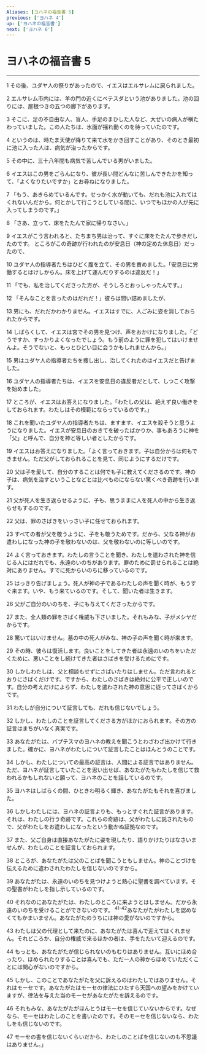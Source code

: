 ```yaml
---
Aliases: [ヨハネの福音書 5]
previous: ['ヨハネ 4']
up: ['ヨハネの福音書']
next: ['ヨハネ 6']
---
```

# ヨハネの福音書 5

***




1 
その後、ユダヤ人の祭りがあったので、イエスはエルサレムに戻られました。 



2 
エルサレム市内には、羊の門の近くにベテスダという池がありました。池の回りには、屋根つきの五つの廊下があります。 



3 
そこに、足の不自由な人、盲人、手足のまひした人など、大ぜいの病人が横たわっていました。この人たちは、水面が揺れ動くのを待っていたのです。 



4 
というのは、時たま天使が降りて来て水をかき回すことがあり、そのとき最初に池に入った人は、病気が治ったからです。 



5 
その中に、三十八年間も病気で苦しんでいる男がいました。 



6 
イエスはこの男をごらんになり、彼が長い間どんなに苦しんできたかを知って、「よくなりたいですか」とお尋ねになりました。 



7 
「もう、あきらめているんです。せっかく水が動いても、だれも池に入れてはくれないんだから。何とかして行こうとしている間に、いつでもほかの人が先に入ってしまうのです。」 



8 
「さあ、立って、床をたたんで家に帰りなさい。」 



9 
イエスがこう言われると、たちまち男は治って、すぐに床をたたんで歩きだしたのです。 ところがこの奇跡が行われたのが安息日（神の定めた休息日）だったので、 



10 
ユダヤ人の指導者たちはひどく腹を立て、その男を責めました。「安息日に労働するとはけしからん。床を上げて運んだりするのは違反だ！」 



11 
「でも、私を治してくださった方が、そうしろとおっしゃったんです。」 



12 
「そんなことを言ったのはだれだ！」彼らは問い詰めましたが、 



13 
男にも、だれだかわかりません。イエスはすでに、人ごみに姿を消しておられたからです。 



14 
しばらくして、イエスは宮でその男を見つけ、声をおかけになりました。「どうですか、すっかりよくなったでしょう。もう前のように罪を犯してはいけませんよ。そうでないと、もっとひどい目に会うかもしれませんから。」 



15 
男はユダヤ人の指導者たちを捜し出し、治してくれたのはイエスだと告げました。 



16 
ユダヤ人の指導者たちは、イエスを安息日の違反者だとして、しつこく攻撃を始めました。 



17 
ところが、イエスはお答えになりました。「わたしの父は、絶えず良い働きをしておられます。わたしはその模範にならっているのです。」 



18 
これを聞いたユダヤ人の指導者たちは、ますます、イエスを殺そうと思うようになりました。イエスが安息日のおきてを破ったばかりか、事もあろうに神を「父」と呼んで、自分を神と等しい者としたからです。 



19 
イエスはお答えになりました。「よく言っておきます。子は自分からは何もできません。ただ父がしておられることを見て、同じようにするだけです。 



20 
父は子を愛して、自分のすることは何でも子に教えてくださるのです。神の子は、病気を治すということなどとは比べものにならない驚くべき奇跡を行います。 



21 
父が死人を生き返らせるように、子も、思うままに人を死人の中から生き返らせもするのです。 



22 
父は、罪のさばきをいっさい子に任せておられます。 



23 
すべての者が父を敬うように、子をも敬うためです。だから、父なる神がお遣わしになった神の子を敬わないのは、父を敬わないのに等しいのです。 



24 
よく言っておきます。わたしの言うことを聞き、わたしを遣わされた神を信じる人にはだれでも、永遠のいのちがあります。罪のために罰せられることは絶対にありません。すでに死からいのちに移っているのです。 



25 
はっきり告げましょう。死人が神の子であるわたしの声を聞く時が、もうすぐ来ます。いや、もう来ているのです。そして、聞いた者は生きます。 



26 
父がご自分のいのちを、子にも与えてくださったからです。 



27 
また、全人類の罪をさばく権威も下さいました。それもみな、子がメシヤだからです。 



28 
驚いてはいけません。墓の中の死人がみな、神の子の声を聞く時が来ます。 



29 
その時、彼らは復活します。良いことをしてきた者は永遠のいのちをいただくために、悪いことをし続けてきた者はさばきを受けるためにです。 



30 
しかしわたしは、父と相談もせずにさばいたりはしません。ただ言われるとおりにさばくだけです。ですから、わたしのさばきは絶対に公平で正しいのです。自分の考えだけによらず、わたしを遣わされた神の意思に従ってさばくからです。 



31 
わたしが自分について証言しても、だれも信じないでしょう。 



32 
しかし、わたしのことを証言してくださる方がほかにおられます。その方の証言はまちがいなく真実です。 



33 
あなたがたは、バプテスマのヨハネの教えを聞こうとわざわざ出かけて行きました。確かに、ヨハネがわたしについて証言したことはほんとうのことです。 



34 
しかし、わたしについての最高の証言は、人間による証言ではありません。ただ、ヨハネが証言していたことを思い出せば、あなたがたもわたしを信じて救われるかもしれないと願って、ヨハネのことを話しているのです。 



35 
ヨハネはしばらくの間、ひときわ明るく輝き、あなたがたもそれを喜びました。 



36 
しかしわたしには、ヨハネの証言よりも、もっとすぐれた証言があります。それは、わたしの行う奇跡です。これらの奇跡は、父がわたしに託されたもので、父がわたしをお遣わしになったという動かぬ証拠なのです。 



37 
また、父ご自身は直接あなたがたに姿を現したり、語りかけたりはなさいませんが、わたしのことを証言しておられます。 



38 
ところが、あなたがたは父のことばを聞こうともしません。神のことづけを伝えるために遣わされたわたしを信じないのですから。 



39 
あなたがたは、永遠のいのちを見つけようと熱心に聖書を調べています。その聖書がわたしを指し示しているのです。 



40 
それなのにあなたがたは、わたしのところに来ようとはしません。だから永遠のいのちを受けることができないのです。 <sup class="versenum">41-42</sup>あなたがたがわたしを認めなくてもかまいません。あなたがたのうちには神の愛がないのですから。 



43 
わたしは父の代理として来たのに、あなたがたは喜んで迎えてはくれません。それどころか、自分の権威で来るほかの者は、手をたたいて迎えるのです。 



44 
もっとも、あなたがたが信じられないのもむりはありません。互いにほめ合ったり、ほめられたりすることは喜んでも、ただ一人の神からほめていただくことには関心がないのですから。 



45 
しかし、このことであなたがたを父に訴えるのはわたしではありません。それはモーセです。あなたがたはモーセの律法にひたすら天国への望みをかけていますが、律法を与えた当のモーセがあなたがたを訴えるのです。 



46 
それもみな、あなたがたがほんとうはモーセを信じていないからです。なぜなら、モーセはわたしのことを書いたのです。そのモーセを信じないなら、わたしをも信じないのです。 



47 
モーセの書を信じないくらいだから、わたしのことばを信じないのも不思議はありません。」

